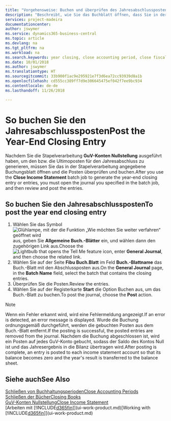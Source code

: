 ```yaml
---
title: "Vorgehensweise: Buchen und überprüfen des Jahresabschlusspostens | Microsoft Docs"
description: "Beschreibt, wie Sie das Buchblatt öffnen, dass Sie in der Stapelverarbeitung \"GuV-Konten Nullstellung\" definier haben und dann den Jahresabschlusseintrag überprüfen und buchen."
services: project-madeira
documentationcenter: 
author: jswymer
ms.service: dynamics365-business-central
ms.topic: article
ms.devlang: na
ms.tgt_pltfrm: na
ms.workload: na
ms.search.keywords: year closing, close accounting period, close fiscal year, bank account detailed trial balance
ms.date: 10/01/2018
ms.author: jswymer
ms.translationtype: HT
ms.sourcegitcommit: 33b900f1ac9e295921e7f3d6ea72cc93939d8a1b
ms.openlocfilehash: cd555cc389ff7d9e306645475ef042f7ee9bc934
ms.contentlocale: de-de
ms.lasthandoff: 11/26/2018

---
```

# <a name="post-the-year-end-closing-entry"></a><span data-ttu-id="a3bed-103">So buchen Sie den Jahresabschlussposten</span><span class="sxs-lookup"><span data-stu-id="a3bed-103">Post the Year-End Closing Entry</span></span>
<span data-ttu-id="a3bed-104">Nachdem Sie die Stapelverarbeitung **GuV-Konten Nullstellung** ausgeführt haben, um den bzw. die Ultimoposten für den Jahresabschluss zu generieren, müssen Sie das in der Stapelverarbeitung angegebene Buchungsblatt öffnen und die Posten überprüfen und buchen.</span><span class="sxs-lookup"><span data-stu-id="a3bed-104">After you use the **Close Income Statement** batch job to generate the year-end closing entry or entries, you must open the journal you specified in the batch job, and then review and post the entries.</span></span>

## <a name="to-post-the-year-end-closing-entry"></a><span data-ttu-id="a3bed-105">So buchen Sie den Jahresabschlussposten</span><span class="sxs-lookup"><span data-stu-id="a3bed-105">To post the year end closing entry</span></span>
1. <span data-ttu-id="a3bed-106">Wählen Sie das Symbol ![Glühlampe, mit der die Funktion „Wie möchten Sie weiter verfahren“ geöffnet wird](media/ui-search/search_small.png "Wie möchten Sie weiter verfahren?") aus, geben Sie **Allgemeine Buch.-Blätter** ein, und wählen dann den zugehörigen Link aus.</span><span class="sxs-lookup"><span data-stu-id="a3bed-106">Choose the ![Lightbulb that opens the Tell Me feature](media/ui-search/search_small.png "Tell me what you want to do") icon, enter **General Journal**, and then choose the related link.</span></span>
2. <span data-ttu-id="a3bed-107">Wählen Sie auf der Seite **Fibu Buch.Blatt** im Feld **Buch.-Blattname** das Buch.-Blatt mit den Abschlussposten aus.</span><span class="sxs-lookup"><span data-stu-id="a3bed-107">On the **General Journal** page, in the **Batch Name** field, select the batch that contains the closing entries.</span></span>
3. <span data-ttu-id="a3bed-108">Überprüfen Sie die Posten.</span><span class="sxs-lookup"><span data-stu-id="a3bed-108">Review the entries.</span></span>
4. <span data-ttu-id="a3bed-109">Wählen Sie auf der Registerkarte **Start** die Option Buchen aus, um das Buch.-Blatt zu buchen.</span><span class="sxs-lookup"><span data-stu-id="a3bed-109">To post the journal, choose the **Post** action.</span></span>

> [!NOTE]  
>   <span data-ttu-id="a3bed-110">Wenn ein Fehler erkannt wird, wird eine Fehlermeldung angezeigt.</span><span class="sxs-lookup"><span data-stu-id="a3bed-110">If an error is detected, an error message is displayed.</span></span> <span data-ttu-id="a3bed-111">Wurde die Buchung ordnungsgemäß durchgeführt, werden die gebuchten Posten aus dem Buch.-Blatt entfernt.</span><span class="sxs-lookup"><span data-stu-id="a3bed-111">If the posting is successful, the posted entries are removed from the journal.</span></span> <span data-ttu-id="a3bed-112">Nachdem die Buchung abgeschlossen ist, wird ein Posten auf jedes GuV-Konto gebucht, sodass der Saldo des Kontos Null ist und das Jahresergebnis in die Bilanz übertragen wird.</span><span class="sxs-lookup"><span data-stu-id="a3bed-112">After posting is complete, an entry is posted to each income statement account so that its balance becomes zero and the year's result is transferred to the balance sheet.</span></span>

## <a name="see-also"></a><span data-ttu-id="a3bed-113">Siehe auch</span><span class="sxs-lookup"><span data-stu-id="a3bed-113">See Also</span></span>
[<span data-ttu-id="a3bed-114">Schließen von Buchhaltungsperioden</span><span class="sxs-lookup"><span data-stu-id="a3bed-114">Close Accounting Periods</span></span>](year-close-account-periods.md)  
[<span data-ttu-id="a3bed-115">Schließen der Bücher</span><span class="sxs-lookup"><span data-stu-id="a3bed-115">Closing Books</span></span>](year-close-books.md)  
[<span data-ttu-id="a3bed-116">GuV-Konten Nullstellung</span><span class="sxs-lookup"><span data-stu-id="a3bed-116">Close Income Statement</span></span>](year-close-income-statement.md)  
<span data-ttu-id="a3bed-117">[Arbeiten mit [!INCLUDE[d365fin](includes/d365fin_md.md)]](ui-work-product.md)</span><span class="sxs-lookup"><span data-stu-id="a3bed-117">[Working with [!INCLUDE[d365fin](includes/d365fin_md.md)]](ui-work-product.md)</span></span>

